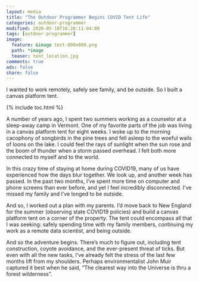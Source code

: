 ```yaml
---
layout: media
title: "The Outdoor Programmer Begins COVID Tent Life"
categories: outdoor-programmer
modified: 2020-05-10T16:28:11-04:00
tags: [outdoor-programmer]
image:
  feature: &image tent-800x800.png
  path: *image
  teaser: tent_location.jpg
comments: true
ads: false
share: false
---
```


I wanted to work remotely, safely see family, and be outside. So I built a canvas platform tent.

{% include toc.html %}

A number of years ago, I spent two summers working as a counselor at a sleep-away camp in Vermont. One of my favorite parts of the job was living in a canvas platform tent for eight weeks. I woke up to the morning cacophony of songbirds in the pine trees and fell asleep to the woeful wails of loons on the lake. I could feel the rays of sunlight when the sun rose and the boom of thunder when a storm passed overhead. I felt both more connected to myself and to the world.

In this crazy time of staying at home during COVID19, many of us have experienced how the days blur together. We look up, and another week has passed. In the past two months, I’ve spent more time on computer and phone screens than ever before, and yet I feel incredibly disconnected. I’ve missed my family and I’ve longed to be outside.

And so, I worked out a plan with my parents. I’d move back to New England for the summer (observing state COVID19 policies) and build a canvas platform tent on a corner of the property. The tent could encompass all that I was seeking: safely spending time with my family members, continuing my work as a remote data scientist, and being outside.

And so the adventure begins. There’s much to figure out, including tent construction, coyote avoidance, and the ever-present threat of ticks. But even with all the new tasks, I’ve already felt the stress of the last few months lift from my shoulders. Perhaps environmentalist John Muir captured it best when he said, “The clearest way into the Universe is thru a forest wilderness”.
